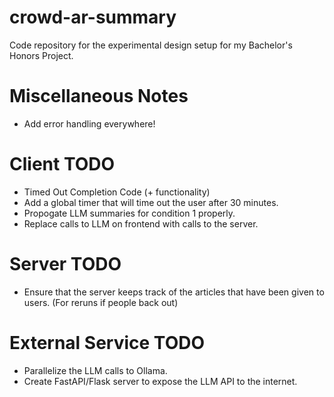 # crowd-ar-summary
Code repository for the experimental design setup for my Bachelor's Honors Project.

# Miscellaneous Notes
- Add error handling everywhere!

# Client TODO
- Timed Out Completion Code (+ functionality)
- Add a global timer that will time out the user after 30 minutes.
- Propogate LLM summaries for condition 1 properly.
- Replace calls to LLM on frontend with calls to the server.

# Server TODO
- Ensure that the server keeps track of the articles that have been given to users. (For reruns if people back out)

# External Service TODO
- Parallelize the LLM calls to Ollama.
- Create FastAPI/Flask server to expose the LLM API to the internet.